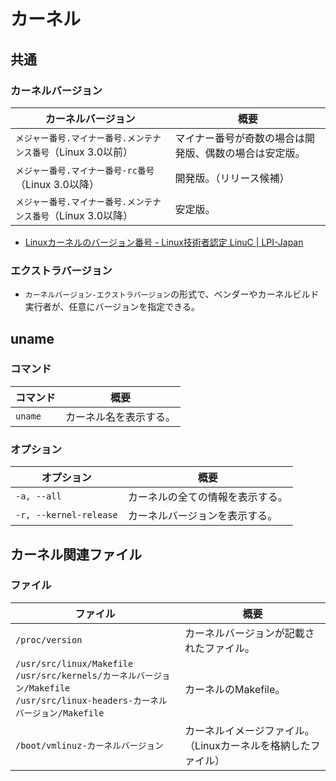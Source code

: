 # カーネル

## 共通

### カーネルバージョン

| カーネルバージョン                                           | 概要                                                   |
| ------------------------------------------------------------ | ------------------------------------------------------ |
| `メジャー番号.マイナー番号.メンテナンス番号`（Linux 3.0以前） | マイナー番号が奇数の場合は開発版、偶数の場合は安定版。 |
| `メジャー番号.マイナー番号-rc番号`（Linux 3.0以降）          | 開発版。（リリース候補）                               |
| `メジャー番号.マイナー番号.メンテナンス番号`（Linux 3.0以降） | 安定版。                                               |

- [Linuxカーネルのバージョン番号 - Linux技術者認定 LinuC | LPI-Japan](https://linuc.org/study/knowledge/551/)

### エクストラバージョン

- `カーネルバージョン-エクストラバージョン`の形式で、ベンダーやカーネルビルド実行者が、任意にバージョンを指定できる。

## uname

### コマンド

| コマンド | 概要                   |
| -------- | ---------------------- |
| `uname`  | カーネル名を表示する。 |

### オプション

| オプション             | 概要                             |
| ---------------------- | -------------------------------- |
| `-a, --all`            | カーネルの全ての情報を表示する。 |
| `-r, --kernel-release` | カーネルバージョンを表示する。   |

## カーネル関連ファイル

### ファイル

| ファイル                                                     | 概要                                                         |
| ------------------------------------------------------------ | ------------------------------------------------------------ |
| `/proc/version`                                              | カーネルバージョンが記載されたファイル。                     |
| `/usr/src/linux/Makefile`<br />`/usr/src/kernels/カーネルバージョン/Makefile`<br />`/usr/src/linux-headers-カーネルバージョン/Makefile` | カーネルのMakefile。                                         |
| `/boot/vmlinuz-カーネルバージョン`                           | カーネルイメージファイル。（Linuxカーネルを格納したファイル） |
